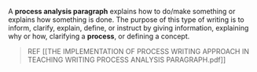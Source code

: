 A **process analysis paragraph** explains how to do/make something or explains how something is done. The purpose of this type of writing is to inform, clarify, explain, define, or instruct by giving information, explaining why or how, clarifying a **process**, or defining a concept.
> REF
[[THE IMPLEMENTATION OF PROCESS WRITING APPROACH IN TEACHING WRITING PROCESS ANALYSIS PARAGRAPH.pdf]]